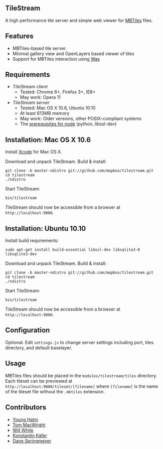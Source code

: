 TileStream
----------
A high performance tile server and simple web viewer for [MBTiles][1] files.

[1]:[http://mbtiles.org]


Features
--------
- MBTiles-based tile server
- Minimal gallery view and OpenLayers based viewer of tiles
- Support for MBTiles interaction using [Wax](http://github.com/mapbox/wax)


Requirements
------------
- *TileStream client*
  - Tested: Chrome 6+, Firefox 3+, IE8+
  - May work: Opera 11
- *TileStream server*
  - Tested: Mac OS X 10.6, Ubuntu 10.10
  - At least 613MB memory
  - May work: Older versions, other POSIX-compliant systems
  - The [prerequisites for node][2] (python, libssl-dev)

[2]:https://github.com/ry/node/wiki/Installation


Installation: Mac OS X 10.6
---------------------------
Install [Xcode][3] for Mac OS X.

Download and unpack TileStream. Build & install:

    git clone -b master-ndistro git://github.com/mapbox/tilestream.git
    cd tilestream
    ./ndistro

Start TileStream:

    bin/tilestream

TileStream should now be accessible from a browser at `http://localhost:9000`.

[3]:http://developer.apple.com/technologies/tools/xcode.html


Installation: Ubuntu 10.10
--------------------------
Install build requirements:

    sudo apt-get install build-essential libssl-dev libsqlite3-0 libsqlite3-dev

Download and unpack TileStream. Build & install:

    git clone -b master-ndistro git://github.com/mapbox/tilestream.git
    cd tilestream
    ./ndistro

Start TileStream:

    bin/tilestream

TileStream should now be accessible from a browser at `http://localhost:9000`.


Configuration
-------------
Optional. Edit `settings.js` to change server settings including port, tiles
directory, and default baselayer.


Usage
-----
MBTiles files should be placed in the `modules/tilestream/tiles` directory. Each
tileset can be previewed at `http://localhost:9000/tileset/[filename]` where
`[filename]` is the name of the tileset file without the `.mbtiles` extension.


Contributors
------------
- [Young Hahn](http://github.com/yhahn)
- [Tom MacWright](http://github.com/tmcw)
- [Will White](http://github.com/willwhite)
- [Konstantin Käfer](http://github.com/kkaefer)
- [Dane Springmeyer](http://github.com/springmeyer)
